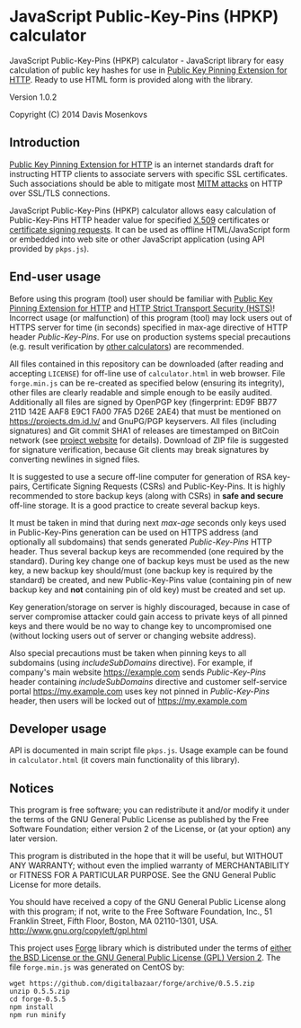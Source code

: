 JavaScript Public-Key-Pins (HPKP) calculator
===============
JavaScript Public-Key-Pins (HPKP) calculator - JavaScript library for easy calculation of public key hashes for use in 
[Public Key Pinning Extension for HTTP](https://tools.ietf.org/html/draft-ietf-websec-key-pinning). 
Ready to use HTML form is provided along with the library.

Version 1.0.2

Copyright (C) 2014 Davis Mosenkovs

## Introduction

[Public Key Pinning Extension for HTTP](https://tools.ietf.org/html/draft-ietf-websec-key-pinning) is an internet standards 
draft for instructing HTTP clients to associate servers with specific SSL certificates. Such associations should 
be able to mitigate most [MITM attacks](https://en.wikipedia.org/wiki/Man-in-the-middle_attack) on HTTP over 
SSL/TLS connections.

JavaScript Public-Key-Pins (HPKP) calculator allows easy calculation of Public-Key-Pins HTTP header value for specified 
[X.509](https://en.wikipedia.org/wiki/X.509) certificates or [certificate signing requests](https://en.wikipedia.org/wiki/Certificate_signing_request). 
It can be used as offline HTML/JavaScript form or embedded into web site or other JavaScript application (using API provided by `pkps.js`).

## End-user usage

Before using this program (tool) user should be familiar with [Public Key Pinning Extension for HTTP](https://tools.ietf.org/html/draft-ietf-websec-key-pinning) 
and [HTTP Strict Transport Security (HSTS)](https://tools.ietf.org/html/rfc6797)! Incorrect usage (or malfunction) 
of this program (tool) may lock users out of HTTPS server for time (in seconds) specified in max-age directive of 
HTTP header _Public-Key-Pins_. For use on production systems special precautions (e.g. result verification by 
[other calculators](https://projects.dm.id.lv/Public-Key-Pins_calculator#Other_HPKP_calculators)) are recommended. 

All files contained in this repository can be downloaded (after reading and accepting `LICENSE`) for off-line use of `calculator.html` in web browser. 
File `forge.min.js` can be re-created as specified below (ensuring its integrity), other files are clearly readable and simple enough to be easily audited. 
Additionally all files are signed by OpenPGP key (fingerprint: ED9F BB77 211D 142E AAF8 E9C1 FA00 7FA5 D26E 2AE4) that must be mentioned on https://projects.dm.id.lv/ 
and GnuPG/PGP keyservers. All files (including signatures) and Git commit SHA1 of releases are timestamped on BitCoin network (see 
[project website](https://projects.dm.id.lv/Public-Key-Pins_calculator) for details). 
Download of ZIP file is suggested for signature verification, because Git clients may break signatures by converting newlines in signed files.

It is suggested to use a secure off-line computer for generation of RSA key-pairs, Certificate Signing Requests (CSRs) and Public-Key-Pins.
It is highly recommended to store backup keys (along with CSRs) in **safe and secure** off-line storage. 
It is a good practice to create several backup keys.

It must be taken in mind that during next _max-age_ seconds only keys used in Public-Key-Pins generation can be used on HTTPS address (and optionally 
all subdomains) that sends generated _Public-Key-Pins_ HTTP header. Thus several backup keys are recommended (one required by the standard).
During key change one of backup keys must be used as the new key, a new backup key should/must (one backup key is required by the standard) 
be created, and new Public-Key-Pins value (containing pin of new backup key and **not** containing pin of old key) must be created and set up.

Key generation/storage on server is highly discouraged, because in case of server compromise attacker could gain access to private keys 
of all pinned keys and there would be no way to change key to uncompromised one (without locking users out of server or changing website address).

Also special precautions must be taken when pinning keys to all subdomains (using _includeSubDomains_ directive). 
For example, if company's main website https://example.com sends _Public-Key-Pins_ header containing _includeSubDomains_ directive and 
customer self-service portal https://my.example.com uses key not pinned in _Public-Key-Pins_ header, then users will be locked out of https://my.example.com

## Developer usage

API is documented in main script file `pkps.js`. Usage example can be found in `calculator.html` (it covers main functionality of this library).

## Notices

This program is free software; you can redistribute it and/or
modify it under the terms of the GNU General Public License
as published by the Free Software Foundation; either version 2
of the License, or (at your option) any later version.

This program is distributed in the hope that it will be useful,
but WITHOUT ANY WARRANTY; without even the implied warranty of
MERCHANTABILITY or FITNESS FOR A PARTICULAR PURPOSE.  See the
GNU General Public License for more details.

You should have received a copy of the GNU General Public License
along with this program; if not, write to the Free Software
Foundation, Inc., 51 Franklin Street, Fifth Floor, Boston, MA  02110-1301, USA.
http://www.gnu.org/copyleft/gpl.html

This project uses [Forge](https://github.com/digitalbazaar/forge) library which is distributed under the 
terms of [either the BSD License or the GNU General Public License (GPL) Version 2](https://github.com/digitalbazaar/forge/blob/master/LICENSE).
The file `forge.min.js` was generated on CentOS by:

    wget https://github.com/digitalbazaar/forge/archive/0.5.5.zip
    unzip 0.5.5.zip
    cd forge-0.5.5
    npm install
    npm run minify

